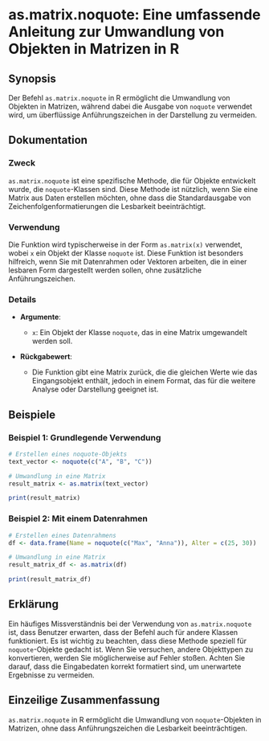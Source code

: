<!--
Meta Description: # as.matrix.noquote: Eine umfassende Anleitung zur Umwandlung von Objekten in Matrizen in R ## Synopsis Der Befehl `as.matrix.noquote` in R ermöglicht...
Meta Keywords: die, noquote, matrix, ist, eine
-->

# as.matrix.noquote: Eine umfassende Anleitung zur Umwandlung von Objekten in Matrizen in R

## Synopsis
Der Befehl `as.matrix.noquote` in R ermöglicht die Umwandlung von Objekten in Matrizen, während dabei die Ausgabe von `noquote` verwendet wird, um überflüssige Anführungszeichen in der Darstellung zu vermeiden.

## Dokumentation
### Zweck
`as.matrix.noquote` ist eine spezifische Methode, die für Objekte entwickelt wurde, die `noquote`-Klassen sind. Diese Methode ist nützlich, wenn Sie eine Matrix aus Daten erstellen möchten, ohne dass die Standardausgabe von Zeichenfolgenformatierungen die Lesbarkeit beeinträchtigt.

### Verwendung
Die Funktion wird typischerweise in der Form `as.matrix(x)` verwendet, wobei `x` ein Objekt der Klasse `noquote` ist. Diese Funktion ist besonders hilfreich, wenn Sie mit Datenrahmen oder Vektoren arbeiten, die in einer lesbaren Form dargestellt werden sollen, ohne zusätzliche Anführungszeichen.

### Details
- **Argumente**: 
  - `x`: Ein Objekt der Klasse `noquote`, das in eine Matrix umgewandelt werden soll.
  
- **Rückgabewert**: 
  - Die Funktion gibt eine Matrix zurück, die die gleichen Werte wie das Eingangsobjekt enthält, jedoch in einem Format, das für die weitere Analyse oder Darstellung geeignet ist.

## Beispiele
### Beispiel 1: Grundlegende Verwendung
```R
# Erstellen eines noquote-Objekts
text_vector <- noquote(c("A", "B", "C"))

# Umwandlung in eine Matrix
result_matrix <- as.matrix(text_vector)

print(result_matrix)
```

### Beispiel 2: Mit einem Datenrahmen
```R
# Erstellen eines Datenrahmens
df <- data.frame(Name = noquote(c("Max", "Anna")), Alter = c(25, 30))

# Umwandlung in eine Matrix
result_matrix_df <- as.matrix(df)

print(result_matrix_df)
```

## Erklärung
Ein häufiges Missverständnis bei der Verwendung von `as.matrix.noquote` ist, dass Benutzer erwarten, dass der Befehl auch für andere Klassen funktioniert. Es ist wichtig zu beachten, dass diese Methode speziell für `noquote`-Objekte gedacht ist. Wenn Sie versuchen, andere Objekttypen zu konvertieren, werden Sie möglicherweise auf Fehler stoßen. Achten Sie darauf, dass die Eingabedaten korrekt formatiert sind, um unerwartete Ergebnisse zu vermeiden.

## Einzeilige Zusammenfassung
`as.matrix.noquote` in R ermöglicht die Umwandlung von `noquote`-Objekten in Matrizen, ohne dass Anführungszeichen die Lesbarkeit beeinträchtigen.